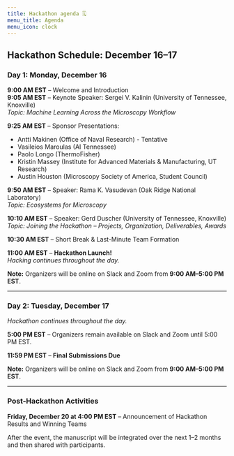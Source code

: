 ```yaml
---
title: Hackathon agenda 🗓️
menu_title: Agenda
menu_icon: clock
---
```



## Hackathon Schedule: December 16–17

### Day 1: Monday, December 16

**9:00 AM EST** – Welcome and Introduction  
**9:05 AM EST** – Keynote Speaker: Sergei V. Kalinin (University of Tennessee, Knoxville)  
*Topic: Machine Learning Across the Microscopy Workflow*

**9:25 AM EST** – Sponsor Presentations:  
- Antti Makinen (Office of Naval Research) - Tentative 
- Vasileios Maroulas (AI Tennessee)  
- Paolo Longo (ThermoFisher)  
- Kristin Massey (Institute for Advanced Materials & Manufacturing, UT Research)  
- Austin Houston (Microscopy Society of America, Student Council)

**9:50 AM EST** – Speaker: Rama K. Vasudevan (Oak Ridge National Laboratory)  
*Topic: Ecosystems for Microscopy*

**10:10 AM EST** – Speaker: Gerd Duscher (University of Tennessee, Knoxville)  
*Topic: Joining the Hackathon – Projects, Organization, Deliverables, Awards*

**10:30 AM EST** – Short Break & Last-Minute Team Formation

**11:00 AM EST** – **Hackathon Launch!**  
*Hacking continues throughout the day.*

**Note:** Organizers will be online on Slack and Zoom from **9:00 AM–5:00 PM EST**.

---

### Day 2: Tuesday, December 17

*Hackathon continues throughout the day.*

**5:00 PM EST** – Organizers remain available on Slack and Zoom until 5:00 PM EST.

**11:59 PM EST** – **Final Submissions Due**

**Note:** Organizers will be online on Slack and Zoom from **9:00 AM–5:00 PM EST**.

---

### Post-Hackathon Activities

**Friday, December 20 at 4:00 PM EST** – Announcement of Hackathon Results and Winning Teams

After the event, the manuscript will be integrated over the next 1–2 months and then shared with participants.

